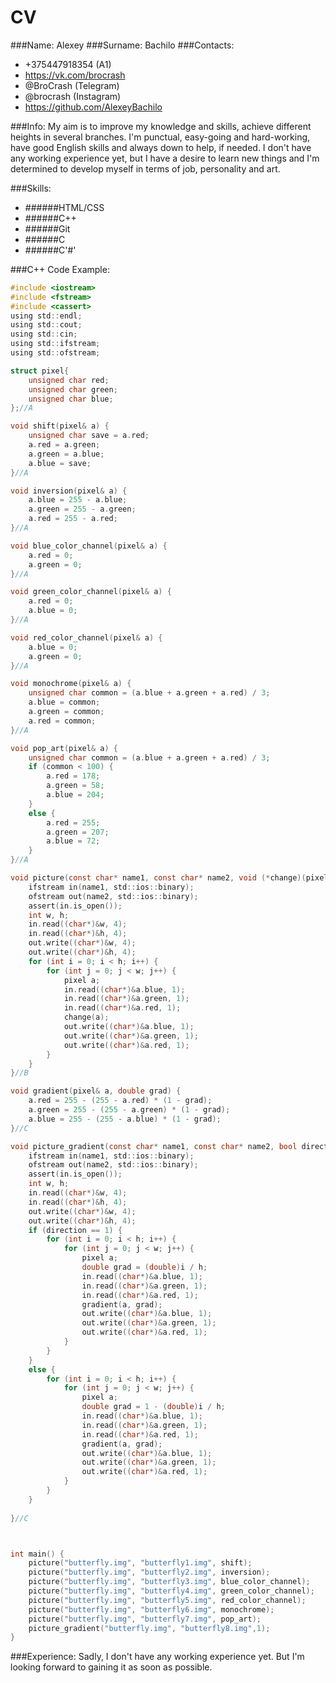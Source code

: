 # CV
###Name:
 Alexey
###Surname:
 Bachilo
###Contacts: 

* +375447918354 (A1)
* https://vk.com/brocrash
* @BroCrash (Telegram)
* @brocrash (Instagram)
* https://github.com/AlexeyBachilo

###Info: 
My aim is to improve my knowledge and skills, achieve different heights in several branches. I'm punctual, easy-going and hard-working, have good English skills and always down to help, if needed. I don't have any working experience yet, but I have a desire to learn new things and I'm determined to develop myself in terms of job, personality and art.

###Skills: 
* ######HTML/CSS
*  ######C++
*  ######Git
*  ######C
*  ######C'#'


###C++ Code Example:
```C
#include <iostream>
#include <fstream>
#include <cassert>
using std::endl;
using std::cout;
using std::cin;
using std::ifstream;
using std::ofstream;

struct pixel{
	unsigned char red;
	unsigned char green;
	unsigned char blue;
};//A

void shift(pixel& a) {
	unsigned char save = a.red;
	a.red = a.green;
	a.green = a.blue;
	a.blue = save;
}//A

void inversion(pixel& a) {
	a.blue = 255 - a.blue;
	a.green = 255 - a.green;
	a.red = 255 - a.red;
}//A

void blue_color_channel(pixel& a) {
	a.red = 0;
	a.green = 0;
}//A

void green_color_channel(pixel& a) {
	a.red = 0;
	a.blue = 0;
}//A

void red_color_channel(pixel& a) {
	a.blue = 0;
	a.green = 0;
}//A

void monochrome(pixel& a) {
	unsigned char common = (a.blue + a.green + a.red) / 3;
	a.blue = common;
	a.green = common;
	a.red = common;
}//A

void pop_art(pixel& a) {
	unsigned char common = (a.blue + a.green + a.red) / 3;
	if (common < 100) {
		a.red = 178;
		a.green = 58;
		a.blue = 204;
	}
	else {
		a.red = 255;
		a.green = 207;
		a.blue = 72;
	}
}//A

void picture(const char* name1, const char* name2, void (*change)(pixel&)) {
	ifstream in(name1, std::ios::binary);
	ofstream out(name2, std::ios::binary);
	assert(in.is_open());
	int w, h;
	in.read((char*)&w, 4);
	in.read((char*)&h, 4);
	out.write((char*)&w, 4);
	out.write((char*)&h, 4);
	for (int i = 0; i < h; i++) {
		for (int j = 0; j < w; j++) {
			pixel a;
			in.read((char*)&a.blue, 1);
			in.read((char*)&a.green, 1);
			in.read((char*)&a.red, 1);
			change(a);
			out.write((char*)&a.blue, 1);
			out.write((char*)&a.green, 1);
			out.write((char*)&a.red, 1);
		}
	}
}//B

void gradient(pixel& a, double grad) {
	a.red = 255 - (255 - a.red) * (1 - grad);
	a.green = 255 - (255 - a.green) * (1 - grad);
	a.blue = 255 - (255 - a.blue) * (1 - grad);
}//C

void picture_gradient(const char* name1, const char* name2, bool direction) {
	ifstream in(name1, std::ios::binary);
	ofstream out(name2, std::ios::binary);
	assert(in.is_open());
	int w, h;
	in.read((char*)&w, 4);
	in.read((char*)&h, 4);
	out.write((char*)&w, 4);
	out.write((char*)&h, 4);
	if (direction == 1) {
		for (int i = 0; i < h; i++) {
			for (int j = 0; j < w; j++) {
				pixel a;
				double grad = (double)i / h;
				in.read((char*)&a.blue, 1);
				in.read((char*)&a.green, 1);
				in.read((char*)&a.red, 1);
				gradient(a, grad);
				out.write((char*)&a.blue, 1);
				out.write((char*)&a.green, 1);
				out.write((char*)&a.red, 1);
			}
		}
	}
	else {
		for (int i = 0; i < h; i++) {
			for (int j = 0; j < w; j++) {
				pixel a;
				double grad = 1 - (double)i / h;
				in.read((char*)&a.blue, 1);
				in.read((char*)&a.green, 1);
				in.read((char*)&a.red, 1);
				gradient(a, grad);
				out.write((char*)&a.blue, 1);
				out.write((char*)&a.green, 1);
				out.write((char*)&a.red, 1);
			}
		}
	}
	
}//C



int main() {
	picture("butterfly.img", "butterfly1.img", shift);
	picture("butterfly.img", "butterfly2.img", inversion);
	picture("butterfly.img", "butterfly3.img", blue_color_channel);
	picture("butterfly.img", "butterfly4.img", green_color_channel);
	picture("butterfly.img", "butterfly5.img", red_color_channel);
	picture("butterfly.img", "butterfly6.img", monochrome);
	picture("butterfly.img", "butterfly7.img", pop_art);
	picture_gradient("butterfly.img", "butterfly8.img",1);
}
```

###Experience:
Sadly, I don't have any working experience yet. But I'm looking forward to gaining it as soon as possible.

